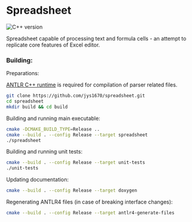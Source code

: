 # Spreadsheet
![C++ version](https://img.shields.io/badge/C%2B%2B-17-blue)

Spreadsheet capable of processing text and formula cells - an attempt to replicate core features of Excel editor.

### Building:

Preparations:

[ANTLR C++ runtime](https://www.antlr.org/) is required for compilation of parser related files.

```sh
git clone https://github.com/jys1670/spreadsheet.git
cd spreadsheet
mkdir build && cd build
```

Building and running main executable:
```sh
cmake -DCMAKE_BUILD_TYPE=Release ..
cmake --build . --config Release --target spreadsheet
./spreadsheet
```

Building and running unit tests:
```sh
cmake --build . --config Release --target unit-tests
./unit-tests
```

Updating documentation:
```sh
cmake --build . --config Release --target doxygen
```

Regenerating ANTLR4 files (in case of breaking interface changes):
```sh
cmake --build . --config Release --target antlr4-generate-files
```